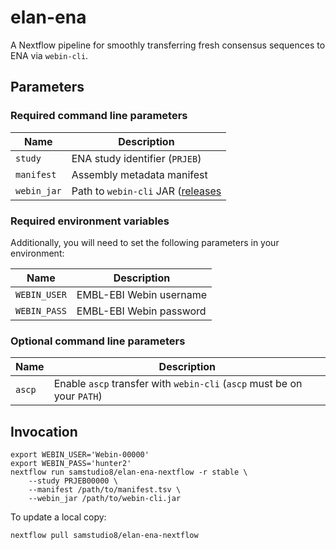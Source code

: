 # elan-ena

A Nextflow pipeline for smoothly transferring fresh consensus sequences to ENA via `webin-cli`.

## Parameters

### Required command line parameters

 | Name | Description |
 | ---- | ----------- |
 | `study` | ENA study identifier (`PRJEB`) |
 | `manifest` |  Assembly metadata manifest |
 | `webin_jar` | Path to `webin-cli` JAR ([releases](https://github.com/enasequence/webin-cli/releases) |

### Required environment variables

Additionally, you will need to set the following parameters in your environment:

 | Name | Description |
 | ---- | ----------- |
 | `WEBIN_USER` | EMBL-EBI Webin username |
 | `WEBIN_PASS` | EMBL-EBI Webin password |

### Optional command line parameters

| Name | Description |
| ---- | ----------- |
| `ascp` | Enable `ascp` transfer with `webin-cli` (`ascp` must be on your `PATH`) |


## Invocation

```
export WEBIN_USER='Webin-00000'
export WEBIN_PASS='hunter2'
nextflow run samstudio8/elan-ena-nextflow -r stable \
    --study PRJEB00000 \
    --manifest /path/to/manifest.tsv \
    --webin_jar /path/to/webin-cli.jar
```

To update a local copy:

```
nextflow pull samstudio8/elan-ena-nextflow
```

